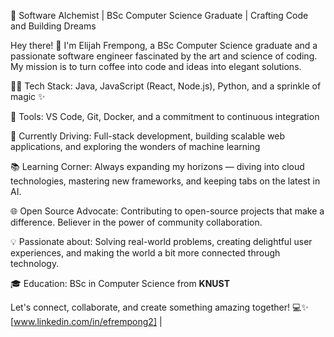 🚀 Software Alchemist | BSc Computer Science Graduate | Crafting Code and Building Dreams

Hey there! 👋 I'm Elijah Frempong, a BSc Computer Science graduate and a passionate software engineer fascinated by the art and science of coding. My mission is to turn coffee into code and ideas into elegant solutions.

👨‍💻 Tech Stack: Java, JavaScript (React, Node.js), Python, and a sprinkle of magic ✨

🔧 Tools: VS Code, Git, Docker, and a commitment to continuous integration

🚗 Currently Driving: Full-stack development, building scalable web applications, and exploring the wonders of machine learning

📚 Learning Corner: Always expanding my horizons — diving into cloud technologies, mastering new frameworks, and keeping tabs on the latest in AI.

🌐 Open Source Advocate: Contributing to open-source projects that make a difference. Believer in the power of community collaboration.

💡 Passionate about: Solving real-world problems, creating delightful user experiences, and making the world a bit more connected through technology.

🎓 Education: BSc in Computer Science from __KNUST__

Let's connect, collaborate, and create something amazing together! 💻✨
[www.linkedin.com/in/efrempong2] |

<!---
Elijah-6/Elijah-6 is a ✨ special ✨ repository because its `README.md` (this file) appears on your GitHub profile.
You can click the Preview link to take a look at your changes.
--->
